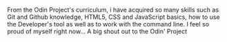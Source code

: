 From the Odin Project's curriculum, i have acquired so many skills such as Git and Github knowledge, HTML5, CSS and JavaScript basics, how to use the Developer's tool as well as to work with the command line. I feel so proud of myself right now... A big shout out to the Odin' Project